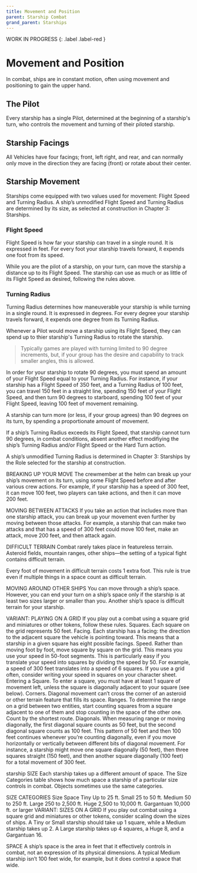 ```yaml
---
title: Movement and Position
parent: Starship Combat
grand_parent: Starships
---
```


WORK IN PROGRESS 
{: .label .label-red } 

# Movement and Position
In combat, ships are in constant motion, often using movement and positioning to gain the upper hand.

## The Pilot
Every starship has a single Pilot, determined at the beginning of a starship's turn, who controls the movement and turning of their piloted starship.

## Starship Facings
All Vehicles have four facings; front, left right, and rear, and can normally only move in the direction they are facing (front) or rotate about their center.

## Starship Movement
Starships come equipped with two values used for movement: Flight Speed and Turning Radius. A ship’s unmodified Flight Speed and Turning Radius are determined by its size, as selected at construction in Chapter 3: Starships.

### Flight Speed
Flight Speed is how far your starship can travel in a single round. It is expressed in feet. For every foot your starship travels forward, it expends one foot from its speed.

While you are the pilot of a starship, on your turn, can move the starship a distance up to its Flight Speed. The starship can use as much or as little of its Flight Speed as desired, following the rules above.

### Turning Radius
Turning Radius determines how maneuverable your starship is while turning in a single round. It is expressed in degrees. For every degree your starship travels forward, it expends one degree from its Turning Radius.

Whenever a Pilot would move a starship using its Flight Speed, they can spend up to thier starship's Turning Radius to rotate the starship.

> Typically games are played with turning limited to 90 degree increments, but, if your group has the desire and capability to track smaller angles, this is allowed.

In order for your starship to rotate 90 degrees, you must spend an amount of your Flight Speed equal to your Turning Radius. For instance, if your starship has a Flight Speed of 350 feet, and a Turning Radius of 100 feet, you can travel 150 feet in a straight line, spending 150 feet of your Flight Speed, and then turn 90 degrees to starboard, spending 100 feet of your Flight Speed, leaving 100 feet of movement remaining.



A starship can turn more (or less, if your group agrees) than 90 degrees on its turn, by spending a proportionate amount of movement.

If a ship’s Turning Radius exceeds its Flight Speed, that starship cannot turn 90 degrees, in combat conditions, absent another effect modifiying the ship’s Turning Radius and/or Flight Speed or the Hard Turn action.

A ship’s unmodified Turning Radius is determined in Chapter 3: Starships by the Role selected for the starship at construction.

BREAKING UP YOUR MOVE
The crewmember at the helm can break up your ship’s movement on its turn, using some Flight Speed before and after various crew actions. For example, if your starship has a speed of 300 feet, it can move 100 feet, two players can take actions, and then it can move 200 feet.

MOVING BETWEEN ATTACKS
If you take an action that includes more than one starship attack, you can break up your movement even further by moving between those attacks. For example, a starship that can make two attacks and that has a speed of 300 feet could move 100 feet, make an attack, move 200 feet, and then attack again.

DIFFICULT TERRAIN
Combat rarely takes place in featureless terrain. Asteroid fields, mountain ranges, other ships—the setting of a typical fight contains difficult terrain.

Every foot of movement in difficult terrain costs 1 extra foot. This rule is true even if multiple things in a space count as difficult terrain.

MOVING AROUND OTHER SHIPS
You can move through a ship’s space. However, you can end your turn on a ship’s space only if the starship is at least two sizes larger or smaller than you. Another ship’s space is difficult terrain for your starship.

VARIANT: PLAYING ON A GRID
If you play out a combat using a square grid and miniatures or other tokens, follow these rules.
Squares. Each square on the grid represents 50 feet.
Facing. Each starship has a facing: the direction to the adjacent square the vehicle is pointing toward. This means that a starship in a given square has eight possible facings.
Speed. Rather than moving foot by foot, move square by square on the grid. This means you use your speed in 50-foot segments. This is particularly easy if you translate your speed into squares by dividing the speed by 50. For example, a speed of 300 feet translates into a speed of 6 squares.
If you use a grid often, consider writing your speed in squares on your character sheet.
Entering a Square. To enter a square, you must have at least 1 square of movement left, unless the square is diagonally adjacent to your square (see below).
Corners. Diagonal movement can’t cross the corner of an asteroid or other terrain feature that fills its space.
Ranges. To determine the range on a grid between two entities, start counting squares from a square adjacent to one of them and stop counting in the space of the other one. Count by the shortest route.
Diagonals. When measuring range or moving diagonally, the first diagonal square counts as 50 feet, but the second diagonal square counts as 100 feet. This pattern of 50 feet and then 100 feet continues whenever you’re counting diagonally, even if you move horizontally or vertically between different bits of diagonal movement. For instance, a starship might move one square diagonally (50 feet), then three squares straight (150 feet), and then another square diagonally (100 feet) for a total movement of 300 feet.

starship SIZE
Each starship takes up a different amount of space. The Size Categories table shows how much space a starship of a particular size controls in combat. Objects sometimes use the same categories.

SIZE CATEGORIES
Size	Space
Tiny	Up to 25 ft.
Small	25 to 50 ft.
Medium	50 to 250 ft.
Large	250 to 2,500 ft.
Huge	2,500 to 10,000 ft.
Gargantuan	10,000 ft. or larger
VARIANT: SIZES ON A GRID
If you play out combat using a square grid and miniatures or other tokens, consider scaling down the sizes of ships. A Tiny or Small starship should take up 1 square, while a Medium starship takes up 2. A Large starship takes up 4 squares, a Huge 8, and a Gargantuan 16.

SPACE
A ship’s space is the area in feet that it effectively controls in combat, not an expression of its physical dimensions. A typical Medium starship isn’t 100 feet wide, for example, but it does control a space that wide.